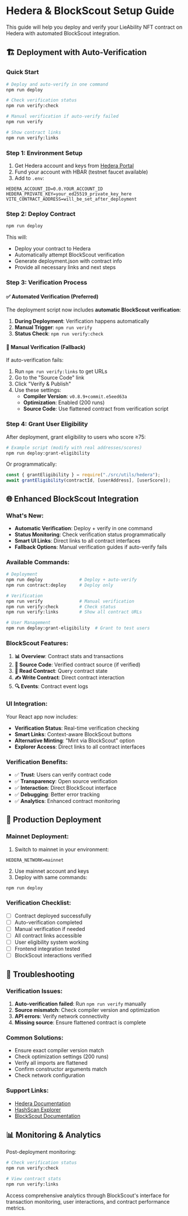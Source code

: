 # Hedera & BlockScout Setup Guide

This guide will help you deploy and verify your LieAbility NFT contract on Hedera with automated BlockScout integration.

## 🏗️ Deployment with Auto-Verification

### Quick Start

```bash
# Deploy and auto-verify in one command
npm run deploy

# Check verification status
npm run verify:check

# Manual verification if auto-verify failed
npm run verify

# Show contract links
npm run verify:links
```

### Step 1: Environment Setup

1. Get Hedera account and keys from [Hedera Portal](https://portal.hedera.com)
2. Fund your account with HBAR (testnet faucet available)
3. Add to `.env`:

```env
HEDERA_ACCOUNT_ID=0.0.YOUR_ACCOUNT_ID
HEDERA_PRIVATE_KEY=your_ed25519_private_key_here
VITE_CONTRACT_ADDRESS=will_be_set_after_deployment
```

### Step 2: Deploy Contract

```bash
npm run deploy
```

This will:

- Deploy your contract to Hedera
- Automatically attempt BlockScout verification
- Generate deployment.json with contract info
- Provide all necessary links and next steps

### Step 3: Verification Process

#### ✅ **Automated Verification** (Preferred)

The deployment script now includes **automatic BlockScout verification**:

1. **During Deployment**: Verification happens automatically
2. **Manual Trigger**: `npm run verify`
3. **Status Check**: `npm run verify:check`

#### 🔧 **Manual Verification** (Fallback)

If auto-verification fails:

1. Run `npm run verify:links` to get URLs
2. Go to the "Source Code" link
3. Click "Verify & Publish"
4. Use these settings:
   - **Compiler Version**: `v0.8.9+commit.e5eed63a`
   - **Optimization**: Enabled (200 runs)
   - **Source Code**: Use flattened contract from verification script

### Step 4: Grant User Eligibility

After deployment, grant eligibility to users who score ≥75:

```bash
# Example script (modify with real addresses/scores)
npm run deploy:grant-eligibility
```

Or programmatically:

```javascript
const { grantEligibility } = require("./src/utils/hedera");
await grantEligibility(contractId, [userAddress], [userScore]);
```

## 🌐 **Enhanced BlockScout Integration**

### **What's New:**

- **Automatic Verification**: Deploy + verify in one command
- **Status Monitoring**: Check verification status programmatically
- **Smart UI Links**: Direct links to all contract interfaces
- **Fallback Options**: Manual verification guides if auto-verify fails

### **Available Commands:**

```bash
# Deployment
npm run deploy              # Deploy + auto-verify
npm run contract:deploy     # Deploy only

# Verification
npm run verify              # Manual verification
npm run verify:check        # Check status
npm run verify:links        # Show all contract URLs

# User Management
npm run deploy:grant-eligibility  # Grant to test users
```

### **BlockScout Features:**

1. **📊 Overview**: Contract stats and transactions
2. **📝 Source Code**: Verified contract source (if verified)
3. **📖 Read Contract**: Query contract state
4. **✍️ Write Contract**: Direct contract interaction
5. **🔍 Events**: Contract event logs

### **UI Integration:**

Your React app now includes:

- **Verification Status**: Real-time verification checking
- **Smart Links**: Context-aware BlockScout buttons
- **Alternative Minting**: "Mint via BlockScout" option
- **Explorer Access**: Direct links to all contract interfaces

### **Verification Benefits:**

- ✅ **Trust**: Users can verify contract code
- ✅ **Transparency**: Open source verification
- ✅ **Interaction**: Direct BlockScout interface
- ✅ **Debugging**: Better error tracking
- ✅ **Analytics**: Enhanced contract monitoring

## 🚀 **Production Deployment**

### **Mainnet Deployment:**

1. Switch to mainnet in your environment:

```env
HEDERA_NETWORK=mainnet
```

2. Use mainnet account and keys
3. Deploy with same commands:

```bash
npm run deploy
```

### **Verification Checklist:**

- [ ] Contract deployed successfully
- [ ] Auto-verification completed
- [ ] Manual verification if needed
- [ ] All contract links accessible
- [ ] User eligibility system working
- [ ] Frontend integration tested
- [ ] BlockScout interactions verified

## 🔧 **Troubleshooting**

### **Verification Issues:**

1. **Auto-verification failed**: Run `npm run verify` manually
2. **Source mismatch**: Check compiler version and optimization
3. **API errors**: Verify network connectivity
4. **Missing source**: Ensure flattened contract is complete

### **Common Solutions:**

- Ensure exact compiler version match
- Check optimization settings (200 runs)
- Verify all imports are flattened
- Confirm constructor arguments match
- Check network configuration

### **Support Links:**

- [Hedera Documentation](https://docs.hedera.com)
- [HashScan Explorer](https://hashscan.io)
- [BlockScout Documentation](https://docs.blockscout.com)

## 📊 **Monitoring & Analytics**

Post-deployment monitoring:

```bash
# Check verification status
npm run verify:check

# View contract stats
npm run verify:links
```

Access comprehensive analytics through BlockScout's interface for transaction monitoring, user interactions, and contract performance metrics.

